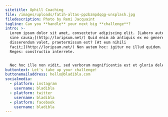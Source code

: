 ```yaml
---
sitetitle: Uphill Coaching
file: /images/uploads/fatih-altas-ppzbzmpdqqg-unsplash.jpg
filedescription: Photo by Remi Jacquaint
tagline: Can you **handle** your next big **challenge**?
intro: >-
  Lorem ipsum dolor sit amet, consectetur adipiscing elit. [Laboro autem non
  sine causa;](http://loripsum.net/) Quid enim ab antiquis ex eo genere, quod ad
  disserendum valet, praetermissum est? [At eum nihili
  facit;](http://loripsum.net/) Non autem hoc: igitur ne illud quidem. Duo
  Reges: constructio interrete. 


  Nec hoc ille non vidit, sed verborum magnificentia est et gloria delectatus. **Hoc non est positum in nostra actione.** Item de contrariis, a quibus ad genera formasque generum venerunt.
buttontext: Let's take up your challenge!
buttonemailaddress: hello@bladibla.com
socialmedia:
  - platform: instagram
    username: bladibla
  - platform: twitter
    username: bladibla
  - platform: facebook
    username: bladibla
---
```

